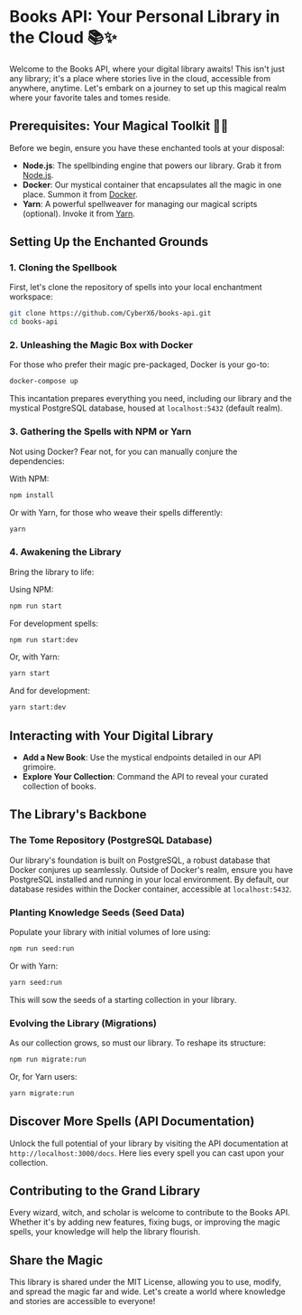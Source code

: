 
# Books API: Your Personal Library in the Cloud 📚✨

Welcome to the Books API, where your digital library awaits! This isn't just any library; it's a place where stories live in the cloud, accessible from anywhere, anytime. Let's embark on a journey to set up this magical realm where your favorite tales and tomes reside.

## Prerequisites: Your Magical Toolkit 🧙‍♂️

Before we begin, ensure you have these enchanted tools at your disposal:

- **Node.js**: The spellbinding engine that powers our library. Grab it from [Node.js](https://nodejs.org/).
- **Docker**: Our mystical container that encapsulates all the magic in one place. Summon it from [Docker](https://www.docker.com/products/docker-desktop).
- **Yarn**: A powerful spellweaver for managing our magical scripts (optional). Invoke it from [Yarn](https://yarnpkg.com/).

## Setting Up the Enchanted Grounds

### 1. Cloning the Spellbook

First, let's clone the repository of spells into your local enchantment workspace:

```bash
git clone https://github.com/CyberX6/books-api.git
cd books-api
```

### 2. Unleashing the Magic Box with Docker

For those who prefer their magic pre-packaged, Docker is your go-to:

```bash
docker-compose up
```

This incantation prepares everything you need, including our library and the mystical PostgreSQL database, housed at `localhost:5432` (default realm).

### 3. Gathering the Spells with NPM or Yarn

Not using Docker? Fear not, for you can manually conjure the dependencies:

With NPM:
```bash
npm install
```

Or with Yarn, for those who weave their spells differently:
```bash
yarn
```

### 4. Awakening the Library

Bring the library to life:

Using NPM:
```bash
npm run start
```

For development spells:
```bash
npm run start:dev
```

Or, with Yarn:
```bash
yarn start
```

And for development:
```bash
yarn start:dev
```

## Interacting with Your Digital Library

- **Add a New Book**: Use the mystical endpoints detailed in our API grimoire.
- **Explore Your Collection**: Command the API to reveal your curated collection of books.

## The Library's Backbone

### The Tome Repository (PostgreSQL Database)

Our library's foundation is built on PostgreSQL, a robust database that Docker conjures up seamlessly. Outside of Docker's realm, ensure you have PostgreSQL installed and running in your local environment. By default, our database resides within the Docker container, accessible at `localhost:5432`.

### Planting Knowledge Seeds (Seed Data)

Populate your library with initial volumes of lore using:

```bash
npm run seed:run
```

Or with Yarn:
```bash
yarn seed:run
```

This will sow the seeds of a starting collection in your library.

### Evolving the Library (Migrations)

As our collection grows, so must our library. To reshape its structure:

```bash
npm run migrate:run
```

Or, for Yarn users:
```bash
yarn migrate:run
```

## Discover More Spells (API Documentation)

Unlock the full potential of your library by visiting the API documentation at `http://localhost:3000/docs`. Here lies every spell you can cast upon your collection.

## Contributing to the Grand Library

Every wizard, witch, and scholar is welcome to contribute to the Books API. Whether it's by adding new features, fixing bugs, or improving the magic spells, your knowledge will help the library flourish.

## Share the Magic

This library is shared under the MIT License, allowing you to use, modify, and spread the magic far and wide. Let's create a world where knowledge and stories are accessible to everyone!
